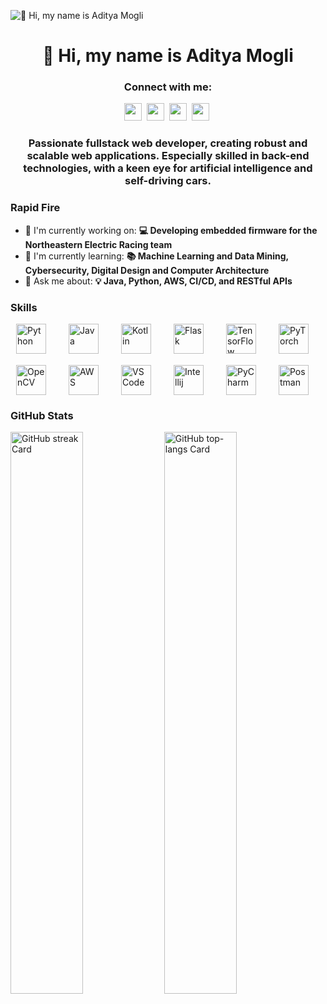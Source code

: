 ![👋 Hi, my name is Aditya Mogli](https://symphony.cdn.tambourine.com/hotel-drisco-pacific-heights/media/SanFrancisco_Header-5949b06815a05.jpg)

<div id="toc">
  <ul align="center" style="list-style: none">
    <summary>
      <h1>
        👋 Hi, my name is Aditya Mogli
      </h1>
    </summary>
  </ul>
</div>

**<h3 align="center">Connect with me:</h3>** 
<p align="center"><a href="https://www.linkedin.com/in/aditya-mogli" target="_blank"><img src="https://img.shields.io/badge/LinkedIn-0077B5?style=for-the-badge&logo=linkedin&logoColor=white" height="28" style="margin-right: 4px"></a> <a href="https://www.instagram.com/aditya.mogli" target="_blank"><img src="https://img.shields.io/badge/Instagram-E4405F?style=for-the-badge&logo=instagram&logoColor=white" height="28" style="margin-right: 4px"></a> <a href="https://github.com/adimogli2" target="_blank"><img src="https://img.shields.io/badge/GitHub-100000?style=for-the-badge&logo=github&logoColor=white" height="28" style="margin-right: 4px"></a> <a href="adimogli2@gmail.com" target="_blank"><img src="https://img.shields.io/badge/Gmail-D14836?style=for-the-badge&logo=gmail&logoColor=white" height="28" style="margin-right: 4px"></a></p>

 **<h3 align="center">Passionate fullstack web developer, creating robust and scalable web applications. Especially skilled in back-end technologies, with a keen eye for artificial intelligence and self-driving cars.</h3>**

**<h3 align="left">Rapid Fire</h3>**

- 💼 I'm currently working on: **💻 Developing embedded firmware for the Northeastern Electric Racing team**
- 🌱 I'm currently learning: **📚 Machine Learning and Data Mining, Cybersecurity, Digital Design and Computer Architecture**
- 💬 Ask me about: **💡 Java, Python, AWS, CI/CD, and RESTful APIs**

<h3 align="left">Skills</h3>

<div style="display: flex; flex-wrap: wrap; gap: 18px; justify-content: center;">
    <img src="https://skillicons.dev/icons?i=python" height="48" alt="Python" style="margin-right: 18px"> 
    <img src="https://skillicons.dev/icons?i=java" height="48" alt="Java" style="margin-right: 18px"> 
    <img src="https://skillicons.dev/icons?i=kotlin" height="48" alt="Kotlin" style="margin-right: 18px"> 
    <img src="https://skillicons.dev/icons?i=flask" height="48" alt="Flask" style="margin-right: 18px"> 
    <img src="https://skillicons.dev/icons?i=tensorflow" height="48" alt="TensorFlow" style="margin-right: 18px"> 
    <img src="https://skillicons.dev/icons?i=pytorch" height="48" alt="PyTorch" style="margin-right: 18px"> 
    <img src="https://skillicons.dev/icons?i=opencv" height="48" alt="OpenCV" style="margin-right: 18px"> 
    <img src="https://skillicons.dev/icons?i=aws" height="48" alt="AWS" style="margin-right: 18px"> 
    <img src="https://skillicons.dev/icons?i=vscode" height="48" alt="VSCode" style="margin-right: 18px"> 
    <img src="https://skillicons.dev/icons?i=idea" height="48" alt="Intellij" style="margin-right: 18px"> 
    <img src="https://skillicons.dev/icons?i=pycharm" height="48" alt="PyCharm" style="margin-right: 18px"> 
    <img src="https://skillicons.dev/icons?i=postman" height="48" alt="Postman" style="margin-right: 18px">
</div>

 **<h3 align="left">GitHub Stats</h3>**

<p align="left">
  <img width="48%" src="https://streak-stats.demolab.com/?user=adimogli2&theme=react&hide_border=false&date_format=M+j%5B%2C+Y%5D&mode=daily&hide_total_contributions=false&hide_current_streak=false&hide_longest_streak=false&card_height=200" alt="GitHub streak Card" />
  <img width="48%" src="https://github-readme-stats.vercel.app/api/top-langs?username=adimogli2&theme=react&hide_title=false&layout=compact&langs_count=6&hide_progress=false&card_width=400" alt="GitHub top-langs Card" />
</p>

